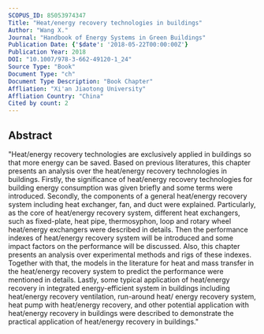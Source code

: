 ```yaml
---
SCOPUS_ID: 85053974347
Title: "Heat/energy recovery technologies in buildings"
Author: "Wang X."
Journal: "Handbook of Energy Systems in Green Buildings"
Publication Date: {'$date': '2018-05-22T00:00:00Z'}
Publication Year: 2018
DOI: "10.1007/978-3-662-49120-1_24"
Source Type: "Book"
Document Type: "ch"
Document Type Description: "Book Chapter"
Affliation: "Xi'an Jiaotong University"
Affliation Country: "China"
Cited by count: 2
---
```


## Abstract
"Heat/energy recovery technologies are exclusively applied in buildings so that more energy can be saved. Based on previous literatures, this chapter presents an analysis over the heat/energy recovery technologies in buildings. Firstly, the significance of heat/energy recovery technologies for building energy consumption was given briefly and some terms were introduced. Secondly, the components of a general heat/energy recovery system including heat exchanger, fan, and duct were explained. Particularly, as the core of heat/energy recovery system, different heat exchangers, such as fixed-plate, heat pipe, thermosyphon, loop and rotary wheel heat/energy exchangers were described in details. Then the performance indexes of heat/energy recovery system will be introduced and some impact factors on the performance will be discussed. Also, this chapter presents an analysis over experimental methods and rigs of these indexes. Together with that, the models in the literature for heat and mass transfer in the heat/energy recovery system to predict the performance were mentioned in details. Lastly, some typical application of heat/energy recovery in integrated energy-efficient system in buildings including heat/energy recovery ventilation, run-around heat/ energy recovery system, heat pump with heat/energy recovery, and other potential application with heat/energy recovery in buildings were described to demonstrate the practical application of heat/energy recovery in buildings."
